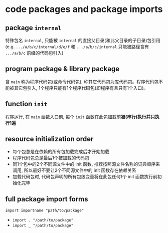# code packages and package imports

## package `internal`
特殊包名 `internal`, 只能被 `internal` 的直接父目录(和此父目录的子目录)包引用(e.g. `.../a/b/c/internal/d/e/f` 和 `.../a/b/c/internal` 只能被路径含有 `.../a/b/c` 前缀的代码包引入)

## program package & library package
含 `main` 称为程序代码包(或命令代码包), 称其它代码包为库代码包。程序代码包不能被其它包引入, 1个程序只能有1个程序代码包(即程序有且只有1个入口)。

## function `init`
程序运行, 在 `main` 函数入口前, 每个 `init` 函数在此包加载前**被(串行)执行并只执行1遍**

## resource initialization order
+ 每个包总是在依赖的所有包加载完成后才开始加载
+ 程序代码包总是最后1个被加载的代码包
+ 同1个包中的2个不同源文件中的 init 函数, 推荐按照源文件名称的词典顺序来调用, 所以最好不要让2个不同源文件中的 init 函数存在依赖关系
+ 加载代码包时, 代码包声明的所有包级变量将在此包任何1个 init 函数执行前初始化完毕

## full package import forms

`import importname "path/to/package"`

+ `import . "/path/to/package"`
+ `import _ "/path/to/package"`
